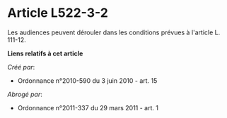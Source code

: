 # Article L522-3-2

Les audiences peuvent dérouler dans les conditions prévues à l'article L. 111-12.

**Liens relatifs à cet article**

_Créé par_:

  - Ordonnance n°2010-590 du 3 juin 2010 - art. 15

_Abrogé par_:

  - Ordonnance n°2011-337 du 29 mars 2011 - art. 1
